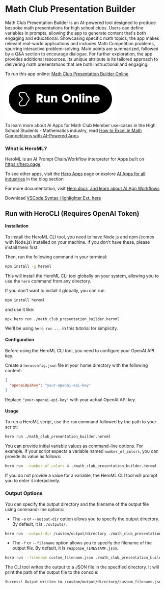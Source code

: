# Math Club Presentation Builder

Math Club Presentation Builder is an AI-powered tool designed to produce bespoke math presentations for high school clubs. Users can define variables in prompts, allowing the app to generate content that's both engaging and educational. Showcasing specific math topics, the app makes relevant real-world applications and includes Math Competition problems, spurring interactive problem-solving. Main points are summarized, followed by a Q&A section to encourage dialogue. For further exploration, the app provides additional resources. Its unique attribute is its tailored approach to delivering math presentations that are both instructional and engaging.

To run this app online: [Math Club Presentation Builder Online](https://hero.page/app/math-club-presentation-builder-interactive-math-presentation-generator/PYvXDzRs4yJiHYE6Ja39)

[![Run Math Club Presentation Builder Online](/assets/run.svg)](https://hero.page/app/math-club-presentation-builder-interactive-math-presentation-generator/PYvXDzRs4yJiHYE6Ja39)

To learn more about AI Apps for Math Club Member use-cases in the High School Students - Mathematics industry, read [How to Excel in Math Competitions with AI-Powered Apps](https://hero.page/blog/ai/high-school-students-mathematics/how-to-excel-in-math-competitions-with-ai-powered-apps/170960)

### What is HeroML?
HeroML is an AI Prompt Chain/Workflow interpreter for Apps built on https://hero.page 

To see other apps, visit the [Hero Apps](https://hero.page/apps) page or explore [AI Apps for all industries](https://hero.page/blog) in the blog section

For more documentation, visit [Hero docs, and learn about AI App Workflows](https://hero.page/tutorials/introduction-to-heroml)

Download [VSCode Syntax Highlighter Ext. here](https://marketplace.visualstudio.com/items?itemName=hero-page.heroml)

## Run with HeroCLI (Requires OpenAI Token)

#### Installation

To install the HeroML CLI tool, you need to have Node.js and npm (comes with Node.js) installed on your machine. If you don't have these, please install them first. 

Then, run the following command in your terminal:

```bash
npm install -g heroml
```

This will install the HeroML CLI tool globally on your system, allowing you to use the `hero` command from any directory.

If you don't want to install it globally, you can run:

```bash
npm install heroml
```

and use it like:

```bash
npx hero run ./math_club_presentation_builder.heroml
```

We'll be using `hero run ...` in this tutorial for simplicity.

#### Configuration

Before using the HeroML CLI tool, you need to configure your OpenAI API key. 

Create a `heroconfig.json` file in your home directory with the following content:

```json
{
  "openaiApiKey": "your-openai-api-key"
}
```

Replace `"your-openai-api-key"` with your actual OpenAI API key.

#### Usage

To run a HeroML script, use the `run` command followed by the path to your script:

```bash
hero run ./math_club_presentation_builder.heroml
```

You can provide initial variable values as command-line options. For example, if your script expects a variable named `number_of_colors`, you can provide its value as follows:

```bash
hero run --number_of_colors 4 ./math_club_presentation_builder.heroml
```

If you do not provide a value for a variable, the HeroML CLI tool will prompt you to enter it interactively.

### Output Options

You can specify the output directory and the filename of the output file using command-line options:

- The `-o` or `--output-dir` option allows you to specify the output directory. By default, it is `./outputs/`.

```bash
hero run --output-dir /custom/output/directory ./math_club_presentation_builder.heroml
```

- The `-f` or `--filename` option allows you to specify the filename of the output file. By default, it is `response_TIMESTAMP.json`.

```bash
hero run --filename custom_filename.json ./math_club_presentation_builder.heroml
```

The CLI tool writes the output to a JSON file in the specified directory. It will print the path of the output file to the console:

```bash
Success! Output written to /custom/output/directory/custom_filename.json
```

